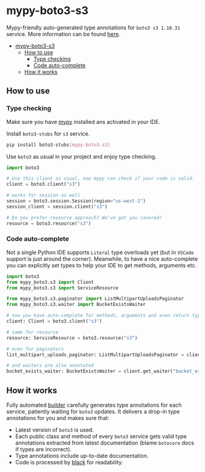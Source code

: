 # mypy-boto3-s3

Mypy-friendly auto-generated type annotations for `boto3 s3 1.10.31` service.
More information can be found [here](https://github.com/vemel/mypy_boto3).

- [mypy-boto3-s3](#mypy-boto3-s3)
  - [How to use](#how-to-use)
    - [Type checking](#type-checking)
    - [Code auto-complete](#code-auto-complete)
  - [How it works](#how-it-works)

## How to use

### Type checking

Make sure you have [mypy](https://github.com/python/mypy) installed ans activated in your IDE.

Install `boto3-stubs` for `s3` service.

```bash
pip install boto3-stubs[mypy-boto3-s3]
```

Use `boto3` as usual in your project and enjoy type checking.

```python
import boto3

# Use this client as usual, now mypy can check if your code is valid.
client = boto3.client("s3")

# works for session as well
session = boto3.session.Session(region="us-west-1")
session_client = session.client("s3")

# Do you prefer resource approach? We've got you covered!
resource = boto3.resource("s3")
```

### Code auto-complete

Not a single Python IDE supports `Literal` type overloads yet (but in `VSCode` support is just around the corner).
Meanwhile, to have a nice auto-complete you can explicitly set types to help your IDE to get methods, arguments etc.

```python
import boto3
from mypy_boto3.s3 import Client
from mypy_boto3.s3 import ServiceResource

from mypy_boto3.s3.paginator import ListMultipartUploadsPaginator
from mypy_boto3.s3.waiter import BucketExistsWaiter

# now you have auto-complete for methods, arguments and even return types
client: Client = boto3.client("s3")

# same for resource
resource: ServiceResource = boto3.resource("s3")

# even for paginators
list_multipart_uploads_paginator: ListMultipartUploadsPaginator = client.get_paginator("list_multipart_uploads")

# and waiters are also annotated
bucket_exists_waiter: BucketExistsWaiter = client.get_waiter("bucket_exists")
```

## How it works

Fully automated [builder](https://github.com/vemel/mypy_boto3) carefully generates
type annotations for each service, patiently waiting for `boto3` updates. It delivers
a drop-in type annotations for you and makes sure that:

- Latest version of `boto3` is used.
- Each public class and method of every `boto3` service gets valid type annotations
  extracted from latest documentation (blame `botocore` docs if types are incorrect).
- Type annotations include up-to-date documentation.
- Code is processed by [black](https://github.com/psf/black) for readability.
